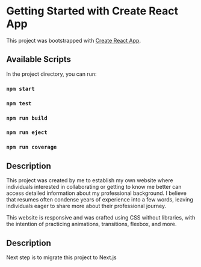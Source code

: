 # Getting Started with Create React App

This project was bootstrapped with [Create React App](https://github.com/facebook/create-react-app).

## Available Scripts

In the project directory, you can run:

### `npm start`
### `npm test`
### `npm run build`
### `npm run eject`
### `npm run coverage`

## Description

This project was created by me to establish my own website where individuals interested in collaborating or getting to know me better can access detailed information about my professional background. I believe that resumes often condense years of experience into a few words, leaving individuals eager to share more about their professional journey.

This website is responsive and was crafted using CSS without libraries, with the intention of practicing animations, transitions, flexbox, and more.

## Description

Next step is to migrate this project to Next.js
